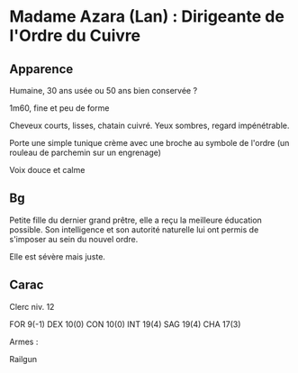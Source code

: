 Madame Azara (Lan) : Dirigeante de l'Ordre du Cuivre
====================================================

Apparence
---------

Humaine, 30 ans usée ou 50 ans bien conservée ?

1m60, fine et peu de forme

Cheveux courts, lisses, chatain cuivré. Yeux sombres, regard impénétrable.

Porte une simple tunique crème avec une broche au symbole de l'ordre (un rouleau de parchemin sur un engrenage)

Voix douce et calme

Bg
--

Petite fille du dernier grand prêtre, elle a reçu la meilleure éducation possible. 
Son intelligence et son autorité naturelle lui ont permis de s'imposer au sein du nouvel ordre.

Elle est sévère mais juste.

Carac
-----

Clerc niv. 12

FOR 9(-1) DEX 10(0) CON 10(0) INT 19(4) SAG 19(4) CHA 17(3)

Armes :

Railgun 
